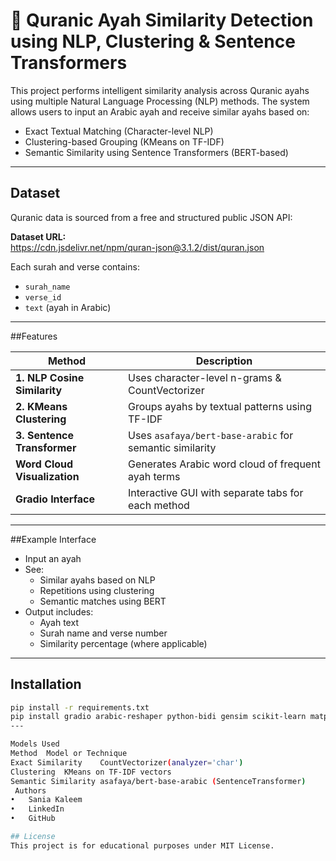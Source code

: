 # 📖 Quranic Ayah Similarity Detection using NLP, Clustering & Sentence Transformers

This project performs intelligent similarity analysis across Quranic ayahs using multiple Natural Language Processing (NLP) methods. The system allows users to input an Arabic ayah and receive similar ayahs based on:
- Exact Textual Matching (Character-level NLP)
- Clustering-based Grouping (KMeans on TF-IDF)
- Semantic Similarity using Sentence Transformers (BERT-based)

---

##  Dataset

Quranic data is sourced from a free and structured public JSON API:

**Dataset URL:**  
https://cdn.jsdelivr.net/npm/quran-json@3.1.2/dist/quran.json

Each surah and verse contains:
- `surah_name`
- `verse_id`
- `text` (ayah in Arabic)

---


##Features

| Method                        | Description                                      |
|-------------------------------|--------------------------------------------------|
| **1. NLP Cosine Similarity**  | Uses character-level n-grams & CountVectorizer  |
| **2. KMeans Clustering**      | Groups ayahs by textual patterns using TF-IDF   |
| **3. Sentence Transformer**   | Uses `asafaya/bert-base-arabic` for semantic similarity |
| **Word Cloud Visualization**  | Generates Arabic word cloud of frequent ayah terms |
| **Gradio Interface**          | Interactive GUI with separate tabs for each method |

---

##Example Interface

- Input an ayah
- See:
  - Similar ayahs based on NLP
  - Repetitions using clustering
  - Semantic matches using BERT
- Output includes:
  - Ayah text
  - Surah name and verse number
  - Similarity percentage (where applicable)
---

## Installation
```bash
pip install -r requirements.txt
pip install gradio arabic-reshaper python-bidi gensim scikit-learn matplotlib wordcloud sentence-transformers
---

Models Used
Method	Model or Technique
Exact Similarity	CountVectorizer(analyzer='char')
Clustering	KMeans on TF-IDF vectors
Semantic Similarity	asafaya/bert-base-arabic (SentenceTransformer)
 Authors
•	Sania Kaleem
•	LinkedIn
•	GitHub

## License
This project is for educational purposes under MIT License.
